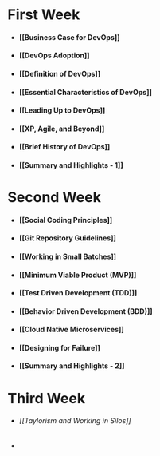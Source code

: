 # First Week
- #### [[Business Case for DevOps]]
- #### [[DevOps Adoption]]
- #### [[Definition of DevOps]]
- #### [[Essential Characteristics of DevOps]]
- #### [[Leading Up to DevOps]]
- #### [[XP, Agile, and Beyond]]
- #### [[Brief History of DevOps]]
- #### [[Summary and Highlights - 1]]

# Second Week

- #### [[Social Coding Principles]]
- #### [[Git Repository Guidelines]]
- #### [[Working in Small Batches]]
- #### [[Minimum Viable Product (MVP)]]
- #### [[Test Driven Development (TDD)]]
- #### [[Behavior Driven Development (BDD)]]
- #### [[Cloud Native Microservices]]
- #### [[Designing for Failure]]
- #### [[Summary and Highlights - 2]]
# Third Week
- ###### [[Taylorism and Working in Silos]]
- 